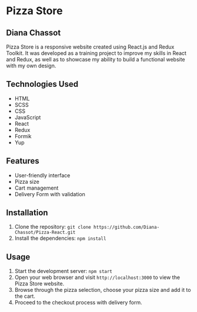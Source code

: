 # Pizza Store
## Diana Chassot
Pizza Store is a responsive website created using React.js and Redux Toolkit. 
It was developed as a training project to improve my skills in React and Redux,
as well as to showcase my ability to build a functional website with my own design.

## Technologies Used

* HTML
* SCSS
* CSS
* JavaScript
* React
* Redux
* Formik
* Yup

## Features

* User-friendly interface
* Pizza size
* Cart management
* Delivery Form with validation 

## Installation

1. Clone the repository: `git clone https://github.com/Diana-Chassot/Pizza-React.git`
3. Install the dependencies: `npm install`

## Usage

1. Start the development server: `npm start`
2. Open your web browser and visit `http://localhost:3000` to view the Pizza Store website.
3. Browse through the pizza selection, choose your pizza size and add it to the cart.
4. Proceed to the checkout process with delivery form.



